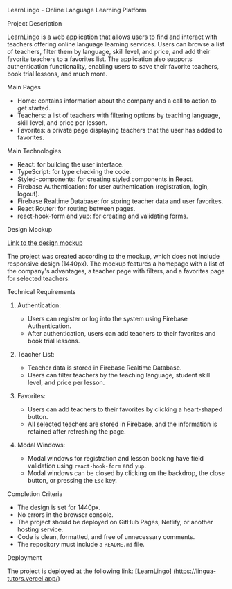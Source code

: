  LearnLingo - Online Language Learning Platform

 Project Description

LearnLingo is a web application that allows users to find and interact with teachers offering online language learning services. Users can browse a list of teachers, filter them by language, skill level, and price, and add their favorite teachers to a favorites list. The application also supports authentication functionality, enabling users to save their favorite teachers, book trial lessons, and much more.

 Main Pages

- Home: contains information about the company and a call to action to get started.
- Teachers: a list of teachers with filtering options by teaching language, skill level, and price per lesson.
- Favorites: a private page displaying teachers that the user has added to favorites.

 Main Technologies

- React: for building the user interface.
- TypeScript: for type checking the code.
- Styled-components: for creating styled components in React.
- Firebase Authentication: for user authentication (registration, login, logout).
- Firebase Realtime Database: for storing teacher data and user favorites.
- React Router: for routing between pages.
- react-hook-form and yup: for creating and validating forms.

 Design Mockup

[Link to the design mockup](https://www.figma.com/file/dewf5jVviSTuWMMyU3d8Mc/%D0%9F%D0%B5%D1%82-%D0%BF%D1%80%D0%BE%Dє%D0%BA%D1%82-%D0%B4%D0%BB%D1%8F-%D0%9A%D0%A6?type=design&node-id=0-1&mode=design&t=jCmjSs9PeOjObYSc-0)

The project was created according to the mockup, which does not include responsive design (1440px). The mockup features a homepage with a list of the company's advantages, a teacher page with filters, and a favorites page for selected teachers.

 Technical Requirements

1. Authentication:
   - Users can register or log into the system using Firebase Authentication.
   - After authentication, users can add teachers to their favorites and book trial lessons.

2. Teacher List:
   - Teacher data is stored in Firebase Realtime Database.
   - Users can filter teachers by the teaching language, student skill level, and price per lesson.

3. Favorites:
   - Users can add teachers to their favorites by clicking a heart-shaped button.
   - All selected teachers are stored in Firebase, and the information is retained after refreshing the page.

4. Modal Windows:
   - Modal windows for registration and lesson booking have field validation using `react-hook-form` and `yup`.
   - Modal windows can be closed by clicking on the backdrop, the close button, or pressing the `Esc` key.

 Completion Criteria

- The design is set for 1440px.
- No errors in the browser console.
- The project should be deployed on GitHub Pages, Netlify, or another hosting service.
- Code is clean, formatted, and free of unnecessary comments.
- The repository must include a `README.md` file.

 Deployment

The project is deployed at the following link: [LearnLingo] (https://lingua-tutors.vercel.app/)
